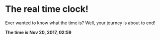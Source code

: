 # The real time clock!

Ever wanted to know what the time is? Well, your journey is about to end!

**The time is Nov 20, 2017, 02:59**